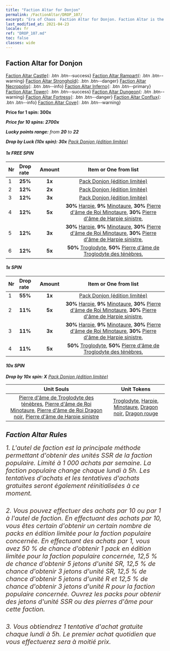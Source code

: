 ```yaml
---
title: "Faction Altar for Donjon"
permalink: /FactionAltar/DROP_107/
excerpt: "Era of Chaos  Faction Altar for Donjon. Faction Altar is the primary method for obtaining SSR units from the popular faction. Limited to 1,000 purchases each week. The popular faction changes at 05:00 every Monday. Purchase attempts and free purchase attempts will also reset then."
last_modified_at: 2021-04-23
locale: fr
ref: "DROP_107.md"
toc: false
classes: wide
---
```


##  Faction Altar for **Donjon**

  [Faction Altar Castle](/fr/FactionAltar/DROP_101/){: .btn .btn--success} [Faction Altar Rampart](/fr/FactionAltar/DROP_102/){: .btn .btn--warning} [Faction Altar Stronghold](/fr/FactionAltar/DROP_103/){: .btn .btn--danger} [Faction Altar Necropolis](/fr/FactionAltar/DROP_104/){: .btn .btn--info} [Faction Altar Inferno](/fr/FactionAltar/DROP_105/){: .btn .btn--primary} [Faction Altar Tower](/fr/FactionAltar/DROP_106/){: .btn .btn--success} [Faction Altar Dungeon](/fr/FactionAltar/DROP_107/){: .btn .btn--warning} [Faction Altar Fortress](/fr/FactionAltar/DROP_108/){: .btn .btn--danger} [Faction Altar Conflux](/fr/FactionAltar/DROP_109/){: .btn .btn--info} [Faction Altar Cove](/fr/FactionAltar/DROP_112/){: .btn .btn--warning} 

  **Price for 1 spin: 300x** <i class="fas fa-gem"/>

  **Price for 10 spins: 2700x** <i class="fas fa-gem"/>

  **Lucky points range:** from **20** to **22**

  **Drop by Luck (10x spin): 30x** [Pack Donjon (édition limitée)](/ItemsFR/con_2107/)

####  1x FREE SPIN 

  |    Nr    |  Drop rate  |  Amount   |   Item or One from list  |
  |:---------|:------------|:---------:|:------------------------:|
  | 1 | **25%** | **1x** | [Pack Donjon (édition limitée)](/ItemsFR/con_2107/) |
  | 2 | **12%** | **2x** | [Pack Donjon (édition limitée)](/ItemsFR/con_2107/) |
  | 3 | **12%** | **3x** | [Pack Donjon (édition limitée)](/ItemsFR/con_2107/) |
  | 4 | **12%** | **5x** |  **30%** [Harpie](/ItemsFR/unt_245/),  **9%** [Minotaure](/ItemsFR/unt_248/),  **30%** [Pierre d'âme de Roi Minotaure](/ItemsFR/unt_332/),  **30%** [Pierre d'âme de Harpie sinistre](/ItemsFR/unt_329/),  |
  | 5 | **12%** | **3x** |  **30%** [Harpie](/ItemsFR/unt_245/),  **9%** [Minotaure](/ItemsFR/unt_248/),  **30%** [Pierre d'âme de Roi Minotaure](/ItemsFR/unt_332/),  **30%** [Pierre d'âme de Harpie sinistre](/ItemsFR/unt_329/),  |
  | 6 | **12%** | **5x** |  **50%** [Troglodyte](/ItemsFR/unt_244/),  **50%** [Pierre d'âme de Troglodyte des ténèbres](/ItemsFR/unt_328/),  |


####  1x SPIN 

  |    Nr    |  Drop rate  |  Amount   |   Item or One from list  |
  |:---------|:------------|:---------:|:------------------------:|
  | 1 | **55%** | **1x** | [Pack Donjon (édition limitée)](/ItemsFR/con_2107/) |
  | 2 | **11%** | **5x** |  **30%** [Harpie](/ItemsFR/unt_245/),  **9%** [Minotaure](/ItemsFR/unt_248/),  **30%** [Pierre d'âme de Roi Minotaure](/ItemsFR/unt_332/),  **30%** [Pierre d'âme de Harpie sinistre](/ItemsFR/unt_329/),  |
  | 3 | **11%** | **3x** |  **30%** [Harpie](/ItemsFR/unt_245/),  **9%** [Minotaure](/ItemsFR/unt_248/),  **30%** [Pierre d'âme de Roi Minotaure](/ItemsFR/unt_332/),  **30%** [Pierre d'âme de Harpie sinistre](/ItemsFR/unt_329/),  |
  | 4 | **11%** | **5x** |  **50%** [Troglodyte](/ItemsFR/unt_244/),  **50%** [Pierre d'âme de Troglodyte des ténèbres](/ItemsFR/unt_328/),  |


####  10x SPIN 

  **Drop by 10x spin: X** [Pack Donjon (édition limitée)](/ItemsFR/con_2107/)

  |    Unit Souls    |  Unit Tokens  |
  |:----------------:|:-------------:|
  | [Pierre d'âme de Troglodyte des ténèbres](/ItemsFR/unt_328/), [Pierre d'âme de Roi Minotaure](/ItemsFR/unt_332/), [Pierre d'âme de Roi Dragon noir](/ItemsFR/unt_334/), [Pierre d'âme de Harpie sinistre](/ItemsFR/unt_329/) | [Troglodyte](/ItemsFR/unt_244/), [Harpie](/ItemsFR/unt_245/), [Minotaure](/ItemsFR/unt_248/), [Dragon noir](/ItemsFR/unt_250/), [Dragon rouge](/ItemsFR/unt_251/) |



## Faction Altar Rules

  <span style="color: #3c2a1e;font-size:20px">1. L'autel de faction est la principale méthode permettant d'obtenir des unités SSR de la faction populaire. Limité à 1 000 achats par semaine. La faction populaire change chaque lundi à 5h. Les tentatives d'achats et les tentatives d'achats gratuites seront également réinitialisées à ce moment. </span><br/>

<br/>  <span style="color: #3c2a1e;font-size:20px">2. Vous pouvez effectuer des achats par 10 ou par 1 à l'autel de faction. En effectuant des achats par 10, vous êtes certain d'obtenir un certain nombre de packs en édition limitée pour la faction populaire concernée. En effectuant des achats par 1, vous avez 50 % de chance d'obtenir 1 pack en édition limitée pour la faction populaire concernée, 12,5 % de chance d'obtenir 5 jetons d'unité SR, 12,5 % de chance d'obtenir 3 jetons d'unité SR, 12,5 % de chance d'obtenir 5 jetons d'unité R et 12,5 % de chance d'obtenir 3 jetons d'unité R pour la faction populaire concernée. Ouvrez les packs pour obtenir des jetons d'unité SSR ou des pierres d'âme pour cette faction.</span><br/>

<br/>  <span style="color: #3c2a1e;font-size:20px">3. Vous obtiendrez 1 tentative d'achat gratuite chaque lundi à 5h. Le premier achat quotidien que vous effectuerez sera à moitié prix.</span><br/>

<br/>